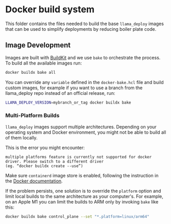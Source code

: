 # Docker build system

This folder contains the files needed to build the base `llama_deploy` images that
can be used to simplify deployments by reducing boiler plate code.

## Image Development

Images are built with [BuildKit](https://docs.docker.com/build/buildkit/) and we use
`bake` to orchestrate the process. To build all the available images run:

```sh
docker buildx bake all
```

You can override any `variable` defined in the `docker-bake.hcl` file and build custom
images, for example if you want to use a branch from the llama_deploy repo instead of
an official release, run:

```sh
LLAMA_DEPLOY_VERSION=mybranch_or_tag docker buildx bake
```

### Multi-Platform Builds

`llama_deploy` images support multiple architectures. Depending on your operating
system and Docker environment, you might not be able to build all of them locally.

This is the error you might encounter:

```
multiple platforms feature is currently not supported for docker driver. Please switch to a different driver
(eg. “docker buildx create --use”)
```

Make sure `containerd` image store is enabled, following the instruction in the [Docker documentation](https://docs.docker.com/build/building/multi-platform/#enable-the-containerd-image-store).

If the problem persists, one solution is to override the `platform` option and
limit local builds to the same architecture as your computer's. For example, on an Apple M1 you can limit the builds
to ARM only by invoking `bake` like this:

```sh
docker buildx bake control_plane --set "*.platform=linux/arm64"
```
